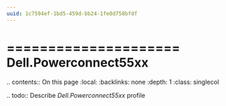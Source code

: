 ```yaml
---
uuid: 1c7594ef-1bd5-459d-bb24-1fe0d758bfdf
---
```



=====================
Dell.Powerconnect55xx
=====================

.. contents:: On this page
    :local:
    :backlinks: none
    :depth: 1
    :class: singlecol

.. todo::
    Describe *Dell.Powerconnect55xx* profile

